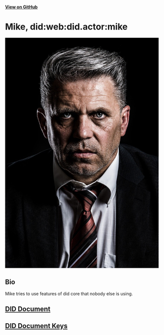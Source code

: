 #### [View on GitHub](https://github.com/w3c-ccg/did.actor/tree/master/mike)

# Mike, did:web:did.actor:mike

<img src="./profile.jpg" alt="profile" width="500"/>

## Bio

Mike tries to use features of did core that nobody else is using.

## [DID Document](./did.json)

## [DID Document Keys](./keys.json)
